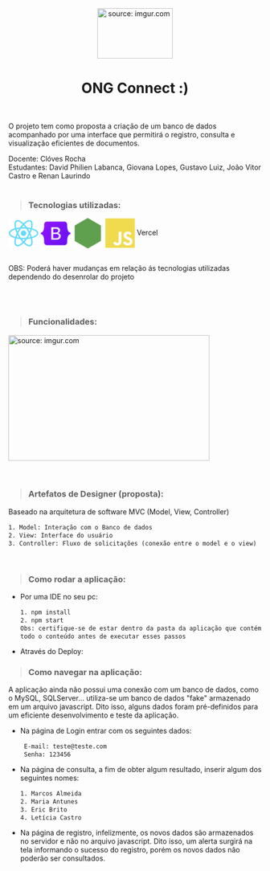 <div align="center">
<a href="https://imgur.com/gbqKhmE"><img src="https://i.imgur.com/gbqKhmE.png" title="source: imgur.com" width="150px"  height="100px" /></a>
</div>

<div align = center> 

# ONG Connect :)
</div>
<br>

 O projeto tem como proposta a criação de um banco de dados acompanhado por uma interface que permitirá o registro, consulta e visualização eficientes de documentos.

Docente: Clóves Rocha
<br>
Estudantes: David Philien Labanca, Giovana Lopes, Gustavo Luiz,
João Vitor Castro e Renan Laurindo
<br>
<br>

><h3>Tecnologias utilizadas:</h3>

<div align="start">
     <img align="center" alt="React" src="https://raw.githubusercontent.com/devicons/devicon/master/icons/react/react-original.svg" width="60px" height="60px"/>
     <img align="center" alt="Bootstrap" src="https://raw.githubusercontent.com/devicons/devicon/master/icons/bootstrap/bootstrap-original.svg" width="60px" height="60px"/>
     <img align="center" alt="Node.js" src="https://raw.githubusercontent.com/devicons/devicon/master/icons/nodejs/nodejs-plain.svg" width="60px" height="60px"/>
     <img align="center" alt="JS" src="https://raw.githubusercontent.com/devicons/devicon/master/icons/javascript/javascript-plain.svg" width="60px" height="60px"/>
 Vercel
 
</div>
<br>

OBS: Poderá haver mudanças em relação ás tecnologias utilizadas dependendo do desenrolar do projeto

<br>
<br>

><h3>Funcionalidades:</h3>

<a href="https://imgur.com/7mQH17F"><img src="https://i.imgur.com/7mQH17F.gif" title="source: imgur.com" width="400px" height="250px" /></a>

<br/>

><h3> Artefatos de Designer (proposta): </h3>

   Baseado na arquitetura de software MVC (Model, View, Controller)

    1. Model: Interação com o Banco de dados
    2. View: Interface do usuário
    3. Controller: Fluxo de solicitações (conexão entre o model e o view)

<br>

><h3> Como rodar a aplicação: </h3>

 - Por uma IDE no seu pc:

       1. npm install
       2. npm start
       Obs: certifique-se de estar dentro da pasta da aplicação que contém todo o conteúdo antes de executar esses passos
- Através do Deploy:
   

><h3> Como navegar na aplicação: </h3>

  A aplicação ainda não possui uma conexão com um banco de dados, como o MySQL, SQLServer... utiliza-se um banco de dados "fake" armazenado em um arquivo javascript. Dito isso, alguns dados foram pré-definidos para um eficiente desenvolvimento e teste da aplicação. 
 
 - Na página de Login entrar com os seguintes dados:

 
        E-mail: teste@teste.com
        Senha: 123456
   
 - Na página de consulta, a fim de obter algum resultado, inserir algum dos seguintes nomes:

 
       1. Marcos Almeida
       2. Maria Antunes
       3. Eric Brito
       4. Letícia Castro


 - Na página de registro, infelizmente, os novos dados são armazenados no servidor e não no arquivo javascript. Dito isso, um alerta surgirá na tela informando o sucesso do registro, porém os novos dados não poderão ser consultados.


